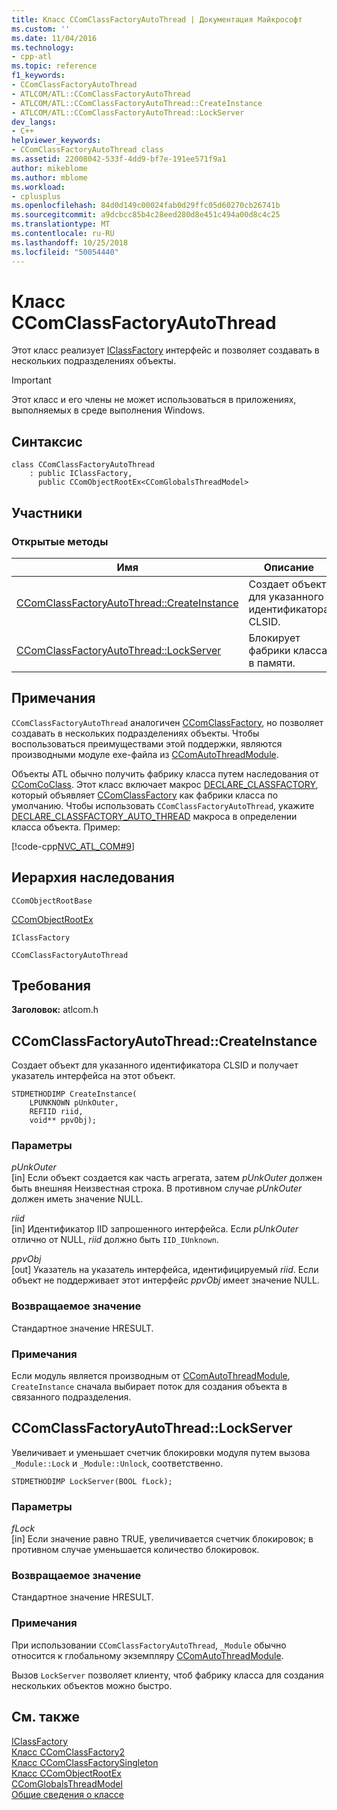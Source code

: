 ```yaml
---
title: Класс CComClassFactoryAutoThread | Документация Майкрософт
ms.custom: ''
ms.date: 11/04/2016
ms.technology:
- cpp-atl
ms.topic: reference
f1_keywords:
- CComClassFactoryAutoThread
- ATLCOM/ATL::CComClassFactoryAutoThread
- ATLCOM/ATL::CComClassFactoryAutoThread::CreateInstance
- ATLCOM/ATL::CComClassFactoryAutoThread::LockServer
dev_langs:
- C++
helpviewer_keywords:
- CComClassFactoryAutoThread class
ms.assetid: 22008042-533f-4dd9-bf7e-191ee571f9a1
author: mikeblome
ms.author: mblome
ms.workload:
- cplusplus
ms.openlocfilehash: 84d0d149c00024fab0d29ffc05d60270cb26741b
ms.sourcegitcommit: a9dcbcc85b4c28eed280d8e451c494a00d8c4c25
ms.translationtype: MT
ms.contentlocale: ru-RU
ms.lasthandoff: 10/25/2018
ms.locfileid: "50054440"
---
```

# <a name="ccomclassfactoryautothread-class"></a>Класс CComClassFactoryAutoThread

Этот класс реализует [IClassFactory](/windows/desktop/api/unknwnbase/nn-unknwnbase-iclassfactory) интерфейс и позволяет создавать в нескольких подразделениях объекты.

> [!IMPORTANT]
>  Этот класс и его члены не может использоваться в приложениях, выполняемых в среде выполнения Windows.

## <a name="syntax"></a>Синтаксис

```
class CComClassFactoryAutoThread
    : public IClassFactory,
      public CComObjectRootEx<CComGlobalsThreadModel>
```

## <a name="members"></a>Участники

### <a name="public-methods"></a>Открытые методы

|Имя|Описание|
|----------|-----------------|
|[CComClassFactoryAutoThread::CreateInstance](#createinstance)|Создает объект для указанного идентификатора CLSID.|
|[CComClassFactoryAutoThread::LockServer](#lockserver)|Блокирует фабрики класса в памяти.|

## <a name="remarks"></a>Примечания

`CComClassFactoryAutoThread` аналогичен [CComClassFactory](../../atl/reference/ccomclassfactory-class.md), но позволяет создавать в нескольких подразделениях объекты. Чтобы воспользоваться преимуществами этой поддержки, являются производными модуле exe-файла из [CComAutoThreadModule](../../atl/reference/ccomautothreadmodule-class.md).

Объекты ATL обычно получить фабрику класса путем наследования от [CComCoClass](../../atl/reference/ccomcoclass-class.md). Этот класс включает макрос [DECLARE_CLASSFACTORY](aggregation-and-class-factory-macros.md#declare_classfactory), который объявляет [CComClassFactory](../../atl/reference/ccomclassfactory-class.md) как фабрики класса по умолчанию. Чтобы использовать `CComClassFactoryAutoThread`, укажите [DECLARE_CLASSFACTORY_AUTO_THREAD](aggregation-and-class-factory-macros.md#declare_classfactory_auto_thread) макроса в определении класса объекта. Пример:

[!code-cpp[NVC_ATL_COM#9](../../atl/codesnippet/cpp/ccomclassfactoryautothread-class_1.h)]

## <a name="inheritance-hierarchy"></a>Иерархия наследования

`CComObjectRootBase`

[CComObjectRootEx](../../atl/reference/ccomobjectrootex-class.md)

`IClassFactory`

`CComClassFactoryAutoThread`

## <a name="requirements"></a>Требования

**Заголовок:** atlcom.h

##  <a name="createinstance"></a>  CComClassFactoryAutoThread::CreateInstance

Создает объект для указанного идентификатора CLSID и получает указатель интерфейса на этот объект.

```
STDMETHODIMP CreateInstance(
    LPUNKNOWN pUnkOuter,
    REFIID riid,
    void** ppvObj);
```

### <a name="parameters"></a>Параметры

*pUnkOuter*<br/>
[in] Если объект создается как часть агрегата, затем *pUnkOuter* должен быть внешняя Неизвестная строка. В противном случае *pUnkOuter* должен иметь значение NULL.

*riid*<br/>
[in] Идентификатор IID запрошенного интерфейса. Если *pUnkOuter* отлично от NULL, *riid* должно быть `IID_IUnknown`.

*ppvObj*<br/>
[out] Указатель на указатель интерфейса, идентифицируемый *riid*. Если объект не поддерживает этот интерфейс *ppvObj* имеет значение NULL.

### <a name="return-value"></a>Возвращаемое значение

Стандартное значение HRESULT.

### <a name="remarks"></a>Примечания

Если модуль является производным от [CComAutoThreadModule](../../atl/reference/ccomautothreadmodule-class.md), `CreateInstance` сначала выбирает поток для создания объекта в связанного подразделения.

##  <a name="lockserver"></a>  CComClassFactoryAutoThread::LockServer

Увеличивает и уменьшает счетчик блокировки модуля путем вызова `_Module::Lock` и `_Module::Unlock`, соответственно.

```
STDMETHODIMP LockServer(BOOL fLock);
```

### <a name="parameters"></a>Параметры

*fLock*<br/>
[in] Если значение равно TRUE, увеличивается счетчик блокировок; в противном случае уменьшается количество блокировок.

### <a name="return-value"></a>Возвращаемое значение

Стандартное значение HRESULT.

### <a name="remarks"></a>Примечания

При использовании `CComClassFactoryAutoThread`, `_Module` обычно относится к глобальному экземпляру [CComAutoThreadModule](../../atl/reference/ccomautothreadmodule-class.md).

Вызов `LockServer` позволяет клиенту, чтоб фабрику класса для создания нескольких объектов можно быстро.

## <a name="see-also"></a>См. также

[IClassFactory](/windows/desktop/api/unknwnbase/nn-unknwnbase-iclassfactory)<br/>
[Класс CComClassFactory2](../../atl/reference/ccomclassfactory2-class.md)<br/>
[Класс CComClassFactorySingleton](../../atl/reference/ccomclassfactorysingleton-class.md)<br/>
[Класс CComObjectRootEx](../../atl/reference/ccomobjectrootex-class.md)<br/>
[CComGlobalsThreadModel](atl-typedefs.md#ccomglobalsthreadmodel)<br/>
[Общие сведения о классе](../../atl/atl-class-overview.md)
